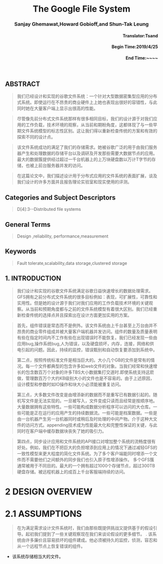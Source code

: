 <h1 align="center">The Google File System</h1>
<h3 align="center">Sanjay Ghemawat,Howard Gobioff,and Shun-Tak Leung</h3>
<h4 align="right">Translator:Tsand</h4>
<h4 align="right">Begin Time:2019/4/25</h4>
<h4 align="right">End Time:~~~~       </h4>

<br>

## ABSTRACT
> 我们已经设计和实现的谷歌文件系统：一个针对大型数据密集型应用的分布式系统。即使运行在不昂贵的商业硬件上上她也表现出很好的容错性，与此同时她在大量客户端上显示出很高的性能。

> 尽管像先前分布式文件系统那样有很多相同目标，我们的设计源于对我们应用的工作负载，技术环境的观察，从当前和期盼角度，这都体现了与一些早期文件系统模型的标志性区别。这让我们得以重新检查传统的方案和有效的探索不同的设计点。

> 该文件系统成功的满足了我们的存储需求。她被谷歌广泛的用于由我们服务器产生和处理数据的存储平台以及调研及开发那些需要大数据节点的应用。最大的数据簇提供经过超过一千台机器上的上万块硬盘数以万计T字节的存储，也被上前台服务器并发的访问。

> 在这篇论文中，我们描述设计用于分布式应用的文件系统的表面扩展，谈及我们设计的许多方面并且报告理论实验室和现实使用的评测。

## Categories and Subject Descriptors

> D[4]:3--Distributed file systems

## General Terms

> Design ,reliability, performance,measurement

## Keywords

> Fault tolerate,scalability,data storage,clustered storage

## 1. INTRODUCTION

> 我们设计和实现的谷歌文件系统满足谷歌日益快速增长的数据处理需求。GFS拥有之前分布式文件系统的很多目标例如：表现，可扩展性，可靠性和实用性。但是她的设计源于我们对我们应用的工作负载技术环境的关键观察。从当前和预期角度都与之前的文件系统模型有着很大区别。我们已经重新检查传统的选择点并且探索出在设计方面更加实用的方案。

> 首先，组件错误是常态而不是例外。该文件系统由上千台甚至上万台由并不昂贵的商业零件组成并被大量客户端机器并发访问。组件的数量及质量表明有些在指定时间内不工作有些在出现错误时不能恢复。我们已经发现一些由应用bug,操作系统bug,人为错误，以及硬盘损坏，内存，连接，网络和供电引起的问题。因此，持续的监控，错误甄别和自动恢复要添加到系统中。

> 第二点，按照传统标准文件是相当巨大的。大小几个GB的文件是常有的情况。每一个文件都典型的包含许多如web文件的对象。当我们经常和快速增长的包含数百万个对象的许多TBS大小数据集打交道时.即使系统支持这麽做，管理数百万个大约KB级别大小的文件也是不容易的。由于上述原因，设计模型和参数时如IO操作和块大小必须能被重复访问。

> 第三点，大多数文件改变是由增添新的数据而不是重写已有数据引起的。随机写文件是无法实现的。一旦被写入，文件变成只读而且经常是按顺序地。大量数据拥有这些特性。一些可能构成数据分析程序可以访问的大仓库。一些可能是正在运行的应用产生的持续数据流。一些可能是档案数据。一些是由一台机器产生另一台机器同时或稍后及时处理的中间产物。介于这种大文件的访问方式。appending技术成为性能最大化和完整性保证的关键，与此同时在客户端中缓存数据块丧失了她的吸引力。

> 第四点，同步设计应用和文件系统的API接口对增加整个系统的流畅度很有好处。例如，我们在不把巨大的负担增添到应用上的情况下通过减轻GFS的一致性模型来更大程度的简化文件系统。为了多个客户端能同时增添一个文件而不需要他们之间额外的同步我们也引入原子性增添操作。
  多个GFS簇通常被用于不同目的。最大的一个拥有超过1000个存储节点，超过300TB硬盘存储。被远程机器上的成百上千台客服端持续的访问。
  
#  2 DESIGN OVERVIEW
#  2.1 ASSUMPTIONS

> 在为满足需求设计文件系统时，我们由那些既提供挑战又提供基于的假设引导。起初我们提到了一些关键观察现在我们来谈论假设的更多细节。
. 该系统由许多廉价且容易损坏的组件建成。他必须被持久的监控，侦测，容忍和从一个远程节点上恢复错误的组件。
+ 该系统存储相当大的文件。

